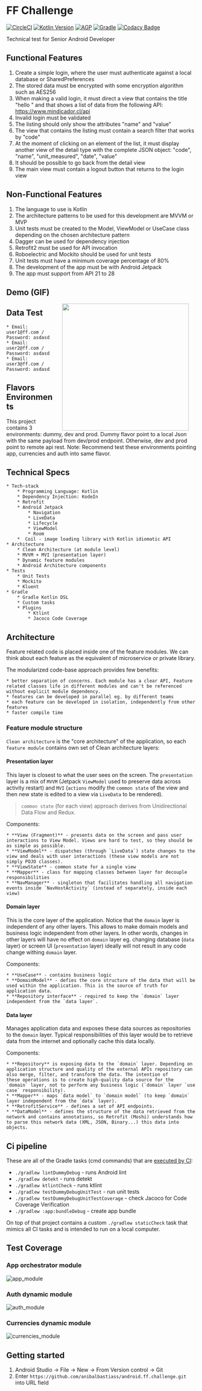 # FF Challenge
[![CircleCI](https://circleci.com/gh/anibalbastiass/android.ff.challenge.svg?style=shield)](https://circleci.com/gh/anibalbastiass/android.ff.challenge)
[![Kotlin Version](https://img.shields.io/badge/Kotlin-1.3.72-blue.svg)](https://kotlinlang.org)
[![AGP](https://img.shields.io/badge/AndroidStudio-4.0.0-blue?style=flat)](https://developer.android.com/studio/releases/gradle-plugin)
[![Gradle](https://img.shields.io/badge/Gradle-5.6.4-blue?style=flat)](https://gradle.org)
[![Codacy Badge](https://api.codacy.com/project/badge/Grade/d4dfba773487436ab80afc60e5754c5b)](https://app.codacy.com/manual/anibalbastiass/android.ff.challenge?utm_source=github.com&utm_medium=referral&utm_content=anibalbastiass/android.ff.challenge&utm_campaign=Badge_Grade_Dashboard)

Technical test for Senior Android Developer

## Functional Features
1) Create a simple login, where the user must authenticate against a local database or SharedPreferences
2) The stored data must be encrypted with some encryption algorithm such as AES256
3) When making a valid login, it must direct a view that contains the title "hello <username>" and that shows a list of data from the following API: https://www.mindicador.cl/api
4) Invalid login must be validated
5) The listing should only show the attributes "name" and "value"
6) The view that contains the listing must contain a search filter that works by "code"
7) At the moment of clicking on an element of the list, it must display another view of the detail type with the complete JSON object: "code", "name", "unit_measured", "date", "value"
8) It should be possible to go back from the detail view
9) The main view must contain a logout button that returns to the login view

## Non-Functional Features

1) The language to use is Kotlin
2) The architecture patterns to be used for this development are MVVM or MVP
3) Unit tests must be created to the Model, ViewModel or UseCase class depending on the chosen architecture pattern
4) Dagger can be used for dependency injection
5) Retrofit2 must be used for API invocation
6) Roboelectric and Mockito should be used for unit tests
7) Unit tests must have a minimum coverage percentage of 80%
8) The development of the app must be with Android Jetpack
9) The app must support from API 21 to 28

## Demo (GIF)

<img src="misc/application_anim.gif" width="336" align="right" hspace="20">

## Data Test

    * Email: user1@ff.com / Password: asdasd
    * Email: user2@ff.com / Password: asdasd
    * Email: user3@ff.com / Password: asdasd
    
## Flavors Environments

This project contains 3 environments: dummy, dev and prod. Dummy flavor point to a local Json with the same
payload from dev/prod endpoint. Otherwise, dev and prod point to remote api rest. Note: Recommend test these
environments pointing app, currencies and auth into same flavor.

## Technical Specs

    * Tech-stack
        * Programming Language: Kotlin
        * Dependency Injection: KodeIn
        * Retrofit
        * Android Jetpack
            * Navigation
            * LiveData
            * Lifecycle
            * ViewModel
            * Room
        *  Coil - image loading library with Kotlin idiomatic API
    * Architecture
        * Clean Architecture (at module level)
        * MVVM + MVI (presentation layer)
        * Dynamic feature modules
        * Android Architecture components
    * Tests
        * Unit Tests
        * Mockito
        * Kluent
    * Gradle
        * Gradle Kotlin DSL
        * Custom tasks
        * Plugins 
            * Ktlint
            * Jacoco Code Coverage
        
## Architecture

Feature related code is placed inside one of the feature modules.
We can think about each feature as the equivalent of microservice or private library.

The modularized code-base approach provides few benefits:

    * better separation of concerns. Each module has a clear API, Feature related classes life in different modules and can't be referenced without explicit module dependency.
    * features can be developed in parallel eg. by different teams
    * each feature can be developed in isolation, independently from other features
    * faster compile time 

### Feature module structure

`Clean architecture` is the "core architecture" of the application, so each `feature module` contains own set of Clean architecture layers:

#### Presentation layer

This layer is closest to what the user sees on the screen. The `presentation` layer is a mix of `MVVM` (Jetpack `ViewModel` used to preserve data across activity restart) and
`MVI` (`actions` modify the `common state` of the view and then new state is edited to a view via `LiveData` to be rendered).

> `common state` (for each view) approach derives from
> Unidirectional Data Flow and Redux.

Components:

    * **View (Fragment)** - presents data on the screen and pass user interactions to View Model. Views are hard to test, so they should be as simple as possible.
    * **ViewModel** - dispatches (through `LiveData`) state changes to the view and deals with user interactions (these view models are not simply POJO classes).
    * **ViewState** - common state for a single view
    * **Mapper** - class for mapping classes between layer for decouple responsibilities
    * **NavManager** - singleton that facilitates handling all navigation events inside `NavHostActivity` (instead of separately, inside each view)

#### Domain layer

This is the core layer of the application. Notice that the `domain` layer is independent of any other layers. This allows to make domain models and business logic independent from other layers.
In other words, changes in other layers will have no effect on `domain` layer eg. changing database (`data` layer) or screen UI (`presentation` layer) ideally will not result in any code change withing `domain` layer.

Components:

    * **UseCase** - contains business logic
    * **DomainModel** - defies the core structure of the data that will be used within the application. This is the source of truth for application data.
    * **Repository interface** - required to keep the `domain` layer independent from the `data layer`.

#### Data layer

Manages application data and exposes these data sources as repositories to the `domain` layer. Typical responsibilities of this layer would be to retrieve data from the internet and optionally cache this data locally.

Components:

    * **Repository** is exposing data to the `domain` layer. Depending on application structure and quality of the external APIs repository can also merge, filter, and transform the data. The intention of
    these operations is to create high-quality data source for the `domain` layer, not to perform any business logic (`domain` layer `use case` responsibility).
    * **Mapper** - maps `data model` to `domain model` (to keep `domain` layer independent from the `data` layer).
    * **RetrofitService** - defines a set of API endpoints.
    * **DataModel** - defines the structure of the data retrieved from the network and contains annotations, so Retrofit (Moshi) understands how to parse this network data (XML, JSON, Binary...) this data into objects.

## Ci pipeline

These are all of the Gradle tasks (cmd commands) that are [executed by CI](/.circleci/circle.yml):

* `./gradlew lintDummyDebug` - runs Android lint
* `./gradlew detekt` - runs detekt
* `./gradlew ktlintCheck` - runs ktlint
* `./gradlew testDummyDebugUnitTest` - run unit tests
* `./gradlew testDummyDebugUnitTestCoverage` - check Jacoco for Code Coverage Verification
* `./gradlew :app:bundleDebug` - create app bundle

On top of that project contains a custom `./gradlew staticCheck` task that mimics all CI tasks and is intended to run on
a local computer.

## Test Coverage

### App orchestrator module

![app_module](https://github.com/anibalbastiass/android.ff.challenge/blob/develop/misc/app_coverage.png?raw=true)

### Auth dynamic module
![auth_module](https://github.com/anibalbastiass/android.ff.challenge/blob/develop/misc/auth_coverage.png?raw=true)

### Currencies dynamic module
![currencies_module](https://github.com/anibalbastiass/android.ff.challenge/blob/develop/misc/currencies_coverage.png?raw=true)

## Getting started

1. Android Studio -> File -> New -> From Version control -> Git
2. Enter `https://github.com/anibalbastiass/android.ff.challenge.git` into URL field
